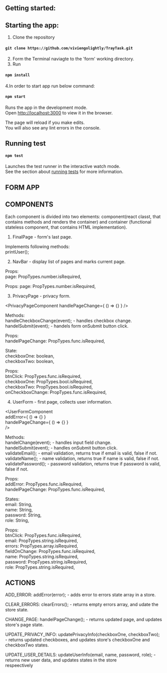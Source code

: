 ## Getting started:

## Starting the app:

1. Clone the repository 
#### `git clone https://github.com/viviengolightly/TrayTask.git`

2. Form the Terminal naviagte to the 'form' working directory.
3. Run
#### `npm install`

4.In order to start app run below command:
#### `npm start`

Runs the app in the development mode.<br />
Open [http://localhost:3000](http://localhost:3000) to view it in the browser.

The page will reload if you make edits.<br />
You will also see any lint errors in the console.

## Running test

#### `npm test`

Launches the test runner in the interactive watch mode.<br />
See the section about [running tests](https://facebook.github.io/create-react-app/docs/running-tests) for more information.


## FORM APP

## COMPONENTS 

Each component is divided into two elements: component(react classt, that contains methods and renders the container) and container (functional stateless component, that contains HTML implementation).  
  
  1. FinalPage - form's last page.  
  <FinalPageComponent />  
  
  Implements following methods:  
  printUser();  
  
  <FinalPageContainer />  
  
  2. NavBar - display list of pages and marks current page.  
    
  <NavBarComponent page={this.ptops.page} />  
    
  Props:  
  page: PropTypes.number.isRequired,  
    
  <NavBarContainer page={this.props.page} />  
    
  Props:
  page: PropTypes.number.isRequired,  
    
  3. PrivacyPage - privacy form.  
    
  <PrivacyPageComponent handlePageChange={ () => {} } />  
    
  Methods:  
  handleCheckboxChange(event); - handles checkbox change.  
  handelSubmit(event); - handels form onSubmit button click.  
    
  Props:  
  handelPageChange: PropTypes.func.isRequired,  
    
  State:  
  checkboxOne: boolean,  
  checkboxTwo: boolean,   
    
  <PrivacyPageContainer  
    btnClick={this.handelSubmit}  
    checkboxOne={this.state.checkboxOne}  
    checkboxTwo={this.state.checkboxTwo}  
    onCheckboxChange={this.handleCheckboxChange}  
  />  
  
  Props:  
  btnClick: PropTypes.func.isRequired,  
	checkboxOne: PropTypes.bool.isRequired,  
	checkboxTwo: PropTypes.bool.isRequired,  
	onCheckboxChange: PropTypes.func.isRequired,  
  
  4. UserForm - first page, collects user information.  
    
  <UserFormComponent  
    addError={ () => {} }  
    handelPageChange={ () => {} }  
  />  
    
  Methods:  
  handelChange(event); - handles input field change.  
  handelSubmit(event); - handles onSubmit button click.  
  validateEmail(); - email validation, returns true if email is valid, false if not.  
  validateName(); - name validation, returns true if name is valid, false if not.  
  validatePassword(); - password validation, returns true if password is valid, false if not.  
    
  Props:  
  addError: PropTypes.func.isRequired,  
  handelPageChange: PropTypes.func.isRequired,  
    
  States:  
  email: String,  
  name: String,  
  password: String,  
  role: String,  
    
  <UserFormContainer  
    btnClick={this.handelSubmit}  
    email={this.state.email}    
    errors={[]}  
    fieldOnChange={this.handelChange}  
    name={this.state.name}  
    password={this.state.password}  
    role={this.state.role}  
  />  
    
  Props:  
  btnClick: PropTypes.func.isRequired,  
	email: PropTypes.string.isRequired,  
	errors: PropTypes.array.isRequired,  
	fieldOnChange: PropTypes.func.isRequired,  
	name: PropTypes.string.isRequired,  
	password: PropTypes.string.isRequired,  
	role: PropTypes.string.isRequired,  
  
  ## ACTIONS
  
  ADD_ERROR: addError(error); - adds error to errors state array in a store.
  
  CLEAR_ERRORS: clearErrors(); - returns empty errors array, and udate the store state.
  
  CHANGE_PAGE: handelPageChange(); - returns updated page, and updates store's page state.
  
  UPDATE_PRIVACY_INFO: updatePrivacyInfo(checkboxOne, checkboxTwo); - returns updated checkboxes, and updates store's 
  checkboxOne and checkboxTwo states.
  
  UPDATE_USER_DETAILS: updateUserInfo(email, name, password, role); - returns new user data, and updates states in the store    
  respeectively
  
